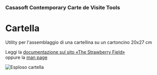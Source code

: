 ﻿### Casasoft Contemporary Carte de Visite Tools

# Cartella

Utility per l'assemblaggio di una cartellina su un cartoncino 20x27 cm

Leggi la [documentazione sul sito «The Strawberry Field»](https://strawberryfield.altervista.org/carte_de_visite/creazione_cartellina.php)  
oppure la [man page](../docs/man_Cartella.md)

![Esploso cartella](https://strawberryfield.altervista.org/carte_de_visite/foto/prototipo_cartellina.jpg)

